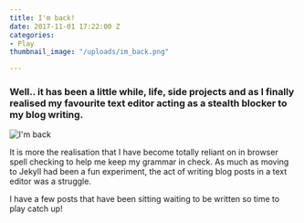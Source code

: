 ```yaml
---
title: I'm back!
date: 2017-11-01 17:22:00 Z
categories:
- Play
thumbnail_image: "/uploads/im_back.png"

---
```


### Well.. it has been a little while, life, side projects and as I finally realised my favourite text editor acting as a stealth blocker to my blog writing.

<p><img  src="{{ site.baseurl }}/uploads/im_back.png" alt="I'm back"  /></p>

It is more the realisation that I have become totally reliant on in browser spell checking to help me keep my grammar in check. As much as moving to Jekyll had been a fun experiment, the act of writing blog posts in a text editor was a struggle.

I have a few posts that have been sitting waiting to be written so time to play catch up!

